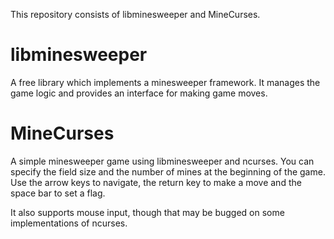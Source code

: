 This repository consists of libminesweeper and MineCurses.

# libminesweeper
A free library which implements a minesweeper framework. It manages the game logic
and provides an interface for making game moves.

# MineCurses
A simple minesweeper game using libminesweeper and ncurses. You can specify the field
size and the number of mines at the beginning of the game. Use the arrow keys to navigate,
the return key to make a move and the space bar to set a flag.

It also supports mouse input, though that may be bugged on some implementations of ncurses.

